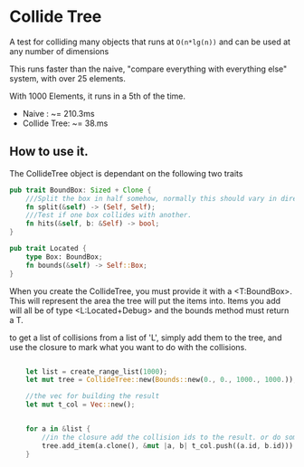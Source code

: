 Collide Tree
=============

A test for colliding many objects that runs at `O(n*lg(n))` and can be used at any number of dimensions

This runs faster than the naive, "compare everything with everything else" system, with over 25 elements.

With 1000 Elements, it runs in a 5th of the time. 

* Naive       : ~= 210.3ms
* Collide Tree: ~=  38.ms

How to use it.
------------

The CollideTree object is dependant on the following two traits 

```rust
pub trait BoundBox: Sized + Clone {
    ///Split the box in half somehow, normally this should vary in direction
    fn split(&self) -> (Self, Self);
    ///Test if one box collides with another.
    fn hits(&self, b: &Self) -> bool;
}

pub trait Located {
    type Box: BoundBox;
    fn bounds(&self) -> Self::Box;
}
```

When you create the  CollideTree, you must provide it with a \<T:BoundBox>. This will represent the area the tree will put the items into.
Items you add will all be of type \<L:Located+Debug> and the bounds method must return a T.

to get a list of collisions from a list of 'L', simply add them to the tree, and use the closure to mark what you want to do with the collisions.

```rust

    let list = create_range_list(1000);
    let mut tree = CollideTree::new(Bounds::new(0., 0., 1000., 1000.));

    //the vec for building the result 
    let mut t_col = Vec::new();


    for a in &list {
        //in the closure add the collision ids to the result. or do something else with them
        tree.add_item(a.clone(), &mut |a, b| t_col.push((a.id, b.id)));
    }
```



